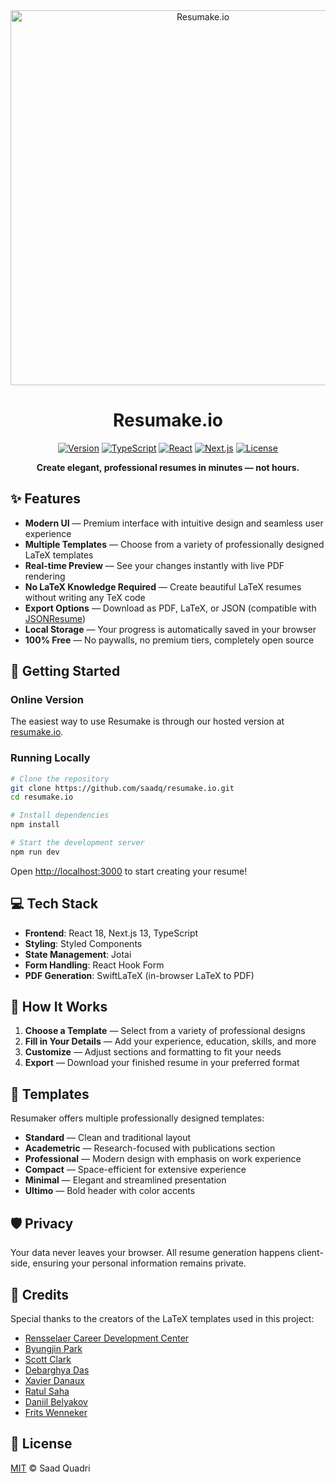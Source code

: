 <div align="center">

<img src="https://raw.githubusercontent.com/saadq/resumake.io/master/static/preview.png" alt="Resumake.io" width="600px" height="auto" />

# Resumake.io

[![Version](https://img.shields.io/badge/version-3.0.0-blueviolet?style=for-the-badge)](https://github.com/saadq/resumake.io)
[![TypeScript](https://img.shields.io/badge/TypeScript-4.9.5-blue?style=for-the-badge&logo=typescript)](https://www.typescriptlang.org/)
[![React](https://img.shields.io/badge/React-18.2.0-61dafb?style=for-the-badge&logo=react)](https://reactjs.org/)
[![Next.js](https://img.shields.io/badge/Next.js-13.4.12-black?style=for-the-badge&logo=next.js)](https://nextjs.org/)
[![License](https://img.shields.io/badge/license-MIT-green?style=for-the-badge)](LICENSE)

**Create elegant, professional resumes in minutes — not hours.**

</div>

## ✨ Features

- **Modern UI** — Premium interface with intuitive design and seamless user experience
- **Multiple Templates** — Choose from a variety of professionally designed LaTeX templates
- **Real-time Preview** — See your changes instantly with live PDF rendering
- **No LaTeX Knowledge Required** — Create beautiful LaTeX resumes without writing any TeX code
- **Export Options** — Download as PDF, LaTeX, or JSON (compatible with [JSONResume](https://jsonresume.org))
- **Local Storage** — Your progress is automatically saved in your browser
- **100% Free** — No paywalls, no premium tiers, completely open source

## 🚀 Getting Started

### Online Version

The easiest way to use Resumake is through our hosted version at [resumake.io](https://resumake.io).

### Running Locally

```bash
# Clone the repository
git clone https://github.com/saadq/resumake.io.git
cd resumake.io

# Install dependencies
npm install

# Start the development server
npm run dev
```

Open [http://localhost:3000](http://localhost:3000) to start creating your resume!

## 💻 Tech Stack

- **Frontend**: React 18, Next.js 13, TypeScript
- **Styling**: Styled Components
- **State Management**: Jotai
- **Form Handling**: React Hook Form
- **PDF Generation**: SwiftLaTeX (in-browser LaTeX to PDF)

## 📝 How It Works

1. **Choose a Template** — Select from a variety of professional designs
2. **Fill in Your Details** — Add your experience, education, skills, and more
3. **Customize** — Adjust sections and formatting to fit your needs
4. **Export** — Download your finished resume in your preferred format

## 🎨 Templates

Resumaker offers multiple professionally designed templates:

- **Standard** — Clean and traditional layout
- **Academetric** — Research-focused with publications section
- **Professional** — Modern design with emphasis on work experience
- **Compact** — Space-efficient for extensive experience
- **Minimal** — Elegant and streamlined presentation
- **Ultimo** — Bold header with color accents

## 🛡️ Privacy

Your data never leaves your browser. All resume generation happens client-side, ensuring your personal information remains private.

## 👏 Credits

Special thanks to the creators of the LaTeX templates used in this project:

- [Rensselaer Career Development Center](https://www.rpi.edu/dept/arc/training/latex/resumes/)
- [Byungjin Park](https://github.com/posquit0)
- [Scott Clark](https://github.com/sc932)
- [Debarghya Das](https://github.com/deedy)
- [Xavier Danaux](https://github.com/xdanaux)
- [Ratul Saha](https://github.com/RatulSaha)
- [Daniil Belyakov](https://github.com/dnl-blkv)
- [Frits Wenneker](https://www.overleaf.com/latex/templates/your-new-cv/xqzhcmqkqrtw)

## 📄 License

[MIT](LICENSE) © Saad Quadri
